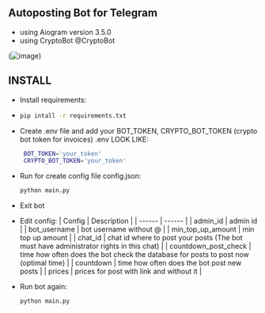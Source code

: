 ## Autoposting Bot for Telegram 

 - using Aiogram version 3.5.0
 - using CryptoBot @CryptoBot

(![image](https://github.com/user-attachments/assets/ae137430-ba6c-431e-b64f-14890e93e471))

## INSTALL
- Install requirements:
- 
  ```sh
  pip intall -r requirements.txt
  ```
  
- Create .env file and add your BOT_TOKEN, CRYPTO_BOT_TOKEN (crypto bot token for invoices)
   .env LOOK LIKE:

  ```sh
   BOT_TOKEN='your_token'
   CRYPTO_BOT_TOKEN='your_token'
  ```
  
- Run for create config file config.json:

  ``` sh
  python main.py
  ```
  
- Exit bot
- Edit config:
   | Config | Description |
   | ------ | ------ | 
   | admin_id | admin id |
   | bot_username | bot username without @ |
   | min_top_up_amount | min top up amount |
   | chat_id | chat id where to post your posts (The bot must have administrator rights in this chat) |
   | countdown_post_check | time how often does the bot check the database for posts to post now (optimal time) |
   | countdown | time how often does the bot post new posts |
   | prices | prices for post with link and without it |
- Run bot again:

  ```sh
  python main.py
  ```
